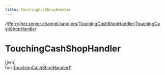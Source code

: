 ```yaml
---
title: TouchingCashShopHandler
---
```

//[Perry](../../../index.html)/[net.server.channel.handlers](../index.html)/[TouchingCashShopHandler](index.html)/[TouchingCashShopHandler](-touching-cash-shop-handler.html)



# TouchingCashShopHandler



[jvm]\
fun [TouchingCashShopHandler](-touching-cash-shop-handler.html)()




